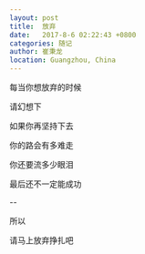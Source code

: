 ```yaml
---
layout: post
title:  放弃
date:   2017-8-6 02:22:43 +0800
categories: 随记
author: 崔秉龙
location: Guangzhou, China
---
```





每当你想放弃的时候

请幻想下

如果你再坚持下去

你的路会有多难走

你还要流多少眼泪

最后还不一定能成功

--

所以

请马上放弃挣扎吧
